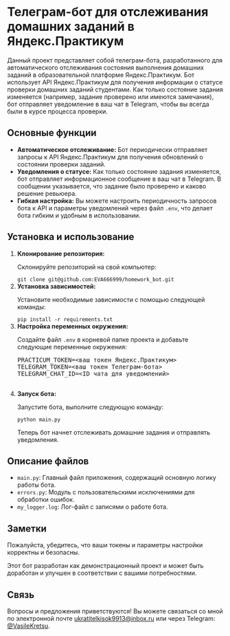 <h1>Телеграм-бот для отслеживания домашних заданий в Яндекс.Практикум</h1>

<p>Данный проект представляет собой телеграм-бота, разработанного для автоматического отслеживания состояния выполнения домашних заданий в образовательной платформе Яндекс.Практикум. Бот использует API Яндекс.Практикум для получения информации о статусе проверки домашних заданий студентами. Как только состояние задания изменяется (например, задание проверено или имеются замечания), бот отправляет уведомление в ваш чат в Telegram, чтобы вы всегда были в курсе процесса проверки.</p>

<h2>Основные функции</h2>

<ul>
  <li><strong>Автоматическое отслеживание:</strong> Бот периодически отправляет запросы к API Яндекс.Практикум для получения обновлений о состоянии проверки заданий.</li>
  <li><strong>Уведомления о статусе:</strong> Как только состояние задания изменяется, бот отправляет информационное сообщение в ваш чат в Telegram. В сообщении указывается, что задание было проверено и каково решение ревьюера.</li>
  <li><strong>Гибкая настройка:</strong> Вы можете настроить периодичность запросов бота к API и параметры уведомлений через файл <code>.env</code>, что делает бота гибким и удобным в использовании.</li>
</ul>

<h2>Установка и использование</h2>

<ol>
  <li><strong>Клонирование репозитория:</strong>
    <p>Склонируйте репозиторий на свой компьютер:</p>
    <code>git clone git@github.com:EVA666999/homework_bot.git</code>
  </li>
  <li><strong>Установка зависимостей:</strong>
    <p>Установите необходимые зависимости с помощью следующей команды:</p>
    <code>pip install -r requirements.txt</code>
  </li>
  <li><strong>Настройка переменных окружения:</strong>
    <p>Создайте файл <code>.env</code> в корневой папке проекта и добавьте следующие переменные окружения:</p>
    <pre>
PRACTICUM_TOKEN=&lt;ваш токен Яндекс.Практикум&gt;
TELEGRAM_TOKEN=&lt;ваш токен Телеграм-бота&gt;
TELEGRAM_CHAT_ID=&lt;ID чата для уведомлений&gt;
    </pre>
  </li>
  <li><strong>Запуск бота:</strong>
    <p>Запустите бота, выполните следующую команду:</p>
    <code>python main.py</code>
    <p>Теперь бот начнет отслеживать домашние задания и отправлять уведомления.</p>
  </li>
</ol>

<h2>Описание файлов</h2>

<ul>
  <li><code>main.py</code>: Главный файл приложения, содержащий основную логику работы бота.</li>
  <li><code>errors.py</code>: Модуль с пользовательскими исключениями для обработки ошибок.</li>
  <li><code>my_logger.log</code>: Лог-файл с записями о работе бота.</li>
</ul>

<h2>Заметки</h2>

<p>Пожалуйста, убедитесь, что ваши токены и параметры настройки корректны и безопасны.</p>
<p>Этот бот разработан как демонстрационный проект и может быть доработан и улучшен в соответствии с вашими потребностями.</p>

<h2>Связь</h2>

<p>Вопросы и предложения приветствуются! Вы можете связаться со мной по электронной почте <a href="mailto:ukratitelkisok9913@inbox.ru">ukratitelkisok9913@inbox.ru</a> или через Telegram: <a href="https://t.me/VasileKretsu">@VasileKretsu</a>.</p>
